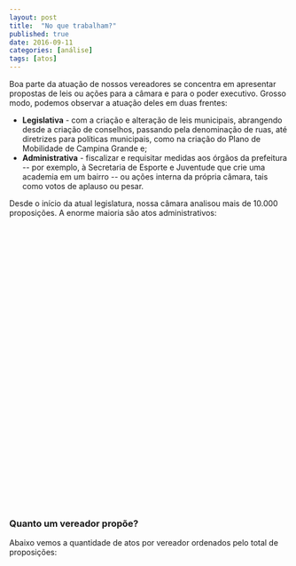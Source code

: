 ```yaml
---
layout: post
title:  "No que trabalham?"
published: true
date: 2016-09-11
categories: [análise]
tags: [atos]
---
```






Boa parte da atuação de nossos vereadores se concentra em apresentar propostas de leis ou ações para a câmara e para o poder executivo. Grosso modo, podemos observar a atuação deles em duas frentes:

* **Legislativa** - com a criação e alteração de leis municipais, abrangendo desde a criação de conselhos, passando pela denominação de ruas, até diretrizes para políticas municipais, como na criação do Plano de Mobilidade de Campina Grande e;
* **Administrativa** - fiscalizar e requisitar medidas aos órgãos da prefeitura -- por exemplo, à Secretaria de Esporte e Juventude que crie uma academia em um bairro -- ou ações interna da própria câmara, tais como votos de aplauso ou pesar. 

Desde o início da atual legislatura, nossa câmara analisou mais de 10.000 proposições. A enorme maioria são atos administrativos: 

<!--html_preserve--><div id="htmlwidget-8428" style="width:504px;height:504px;" class="plotly html-widget"></div>
<script type="application/json" data-for="htmlwidget-8428">{"x":{"data":[{"x":[1,1],"y":[1,2],"text":["quando: 2013-2016<br>tipo: Administrativo<br>quantos: 8920","quando: 2013-2016<br>tipo: Legislativo<br>quantos: 1976"],"key":null,"type":"scatter","mode":"markers","marker":{"autocolorscale":false,"color":"rgba(0,0,139,1)","opacity":0.8,"size":[151.181102362205,18.8976377952756],"symbol":"circle","line":{"width":1.88976377952756,"color":"rgba(0,0,139,1)"}},"showlegend":false,"xaxis":"x","yaxis":"y","hoverinfo":"text","name":""}],"layout":{"margin":{"b":46.8297218762972,"l":148.847156496472,"t":26.6268161062682,"r":10.6268161062682},"font":{"color":"rgba(0,0,0,1)","family":"","size":21.2536322125363},"xaxis":{"type":"linear","autorange":false,"tickmode":"array","range":[0.5,1.5],"ticktext":["2013-2016"],"tickvals":[1],"ticks":"","tickcolor":null,"ticklen":19.2,"tickwidth":0,"showticklabels":true,"tickfont":{"color":"rgba(0,0,0,1)","family":"","size":17.0029057700291},"tickangle":-0,"showline":false,"linecolor":null,"linewidth":0,"showgrid":true,"domain":[0,1],"gridcolor":"rgba(229,229,229,1)","gridwidth":0.265670402656704,"zeroline":false,"anchor":"y","title":"","titlefont":{"color":"rgba(0,0,0,1)","family":"","size":21.2536322125363},"hoverformat":".2f"},"yaxis":{"type":"linear","autorange":false,"tickmode":"array","range":[0.4,2.6],"ticktext":["Administrativo","Legislativo"],"tickvals":[1,2],"ticks":"","tickcolor":null,"ticklen":19.2,"tickwidth":0,"showticklabels":true,"tickfont":{"color":"rgba(0,0,0,1)","family":"","size":17.0029057700291},"tickangle":-0,"showline":false,"linecolor":null,"linewidth":0,"showgrid":true,"domain":[0,1],"gridcolor":"rgba(229,229,229,1)","gridwidth":0.265670402656704,"zeroline":false,"anchor":"x","title":"","titlefont":{"color":"rgba(0,0,0,1)","family":"","size":21.2536322125363},"hoverformat":".2f"},"shapes":[{"type":"rect","fillcolor":null,"line":{"color":null,"width":0,"linetype":[]},"yref":"paper","xref":"paper","x0":0,"x1":1,"y0":0,"y1":1}],"showlegend":false,"legend":{"bgcolor":null,"bordercolor":null,"borderwidth":0,"font":{"color":"rgba(0,0,0,1)","family":"","size":17.0029057700291},"y":0.910011248593926},"annotations":[{"text":"quantos","x":1.02,"y":1,"showarrow":false,"ax":0,"ay":0,"font":{"color":"rgba(0,0,0,1)","family":"","size":21.2536322125363},"xref":"paper","yref":"paper","textangle":-0,"xanchor":"left","yanchor":"top"}],"hovermode":"closest"},"source":"A","config":{"modeBarButtonsToRemove":["sendDataToCloud"]},"base_url":"https://plot.ly"},"evals":[],"jsHooks":[]}</script><!--/html_preserve-->



### Quanto um vereador propõe?

Abaixo vemos a quantidade de atos por vereador ordenados pelo total de proposições:

<!--html_preserve--><div id="htmlwidget-3604" style="width:100%;height:auto;" class="datatables html-widget"></div>
<script type="application/json" data-for="htmlwidget-3604">{"x":{"filter":"none","data":[["1","2","3","4","5","6","7","8","9","10","11","12","13","14","15","16","17","18","19","20","21","22","23","24","25","26","27","28","29","30","31","32","33","34","35"],["PROF. MIGUEL RODRIGUES","ALEXANDRE DO SINDICATO","PIMENTEL FILHO","BRUNO CUNHA LIMA","VANINHO ARAGAO","MARINALDO CARDOSO","LAFITE","JOAO DANTAS","LULA CABRAL","SGT REGIS","DR. OLIMPIO","NELSON GOMES","NAPOLEÃO MARACAJÁ","SAULO NORONHA","BUCHADA","ANDERSON MAIA","INÁCIO FALCÃO","PASTOR JOSIMAR","IVAN BATISTA","JOIA GERMANO","METUSELA AGRA","IVONETE LUDGERIO","MURILO GALDINO","MIGUEL DA CONSTRUÇÃO","GALEGO DO LEITE","ALDO CABRAL","ORLANDINO FARIAS","TOVAR","RODRIGO RAMOS","TIA MILA","LOURDES COSTA","SAULO GERMANO","ROSTAND PARAIBA","ARAGÃO JUNIOR","ALCINDOR VILLARIM"],[1303,1196,500,605,563,480,463,374,367,397,313,275,227,300,303,241,204,228,198,168,145,160,122,147,155,145,117,121,98,111,62,79,63,29,17],[121,178,227,113,87,70,39,83,86,54,81,84,121,48,22,45,58,31,28,37,56,21,58,31,15,8,32,18,22,7,20,3,6,10,14],[1424,1374,727,718,650,550,502,457,453,451,394,359,348,348,325,286,262,259,226,205,201,181,180,178,170,153,149,139,120,118,82,82,69,39,31]],"container":"<table class=\"display\">\n  <thead>\n    <tr>\n      <th> \u003c/th>\n      <th>Vereador\u003c/th>\n      <th>Atos Adiministrativos\u003c/th>\n      <th>Atos Legislativos\u003c/th>\n      <th>Total\u003c/th>\n    \u003c/tr>\n  \u003c/thead>\n\u003c/table>","options":{"searching":false,"pageLength":10,"info":false,"columnDefs":[{"className":"dt-right","targets":[2,3,4]},{"orderable":false,"targets":0}],"order":[],"autoWidth":false,"orderClasses":false}},"evals":[],"jsHooks":[]}</script><!--/html_preserve-->

<!-- Seria muito bom também olhar os votos.  -->
